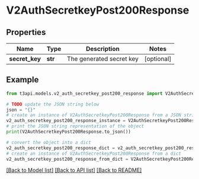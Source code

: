 # V2AuthSecretkeyPost200Response


## Properties

Name | Type | Description | Notes
------------ | ------------- | ------------- | -------------
**secret_key** | **str** | The generated secret key | [optional] 

## Example

```python
from t3api.models.v2_auth_secretkey_post200_response import V2AuthSecretkeyPost200Response

# TODO update the JSON string below
json = "{}"
# create an instance of V2AuthSecretkeyPost200Response from a JSON string
v2_auth_secretkey_post200_response_instance = V2AuthSecretkeyPost200Response.from_json(json)
# print the JSON string representation of the object
print(V2AuthSecretkeyPost200Response.to_json())

# convert the object into a dict
v2_auth_secretkey_post200_response_dict = v2_auth_secretkey_post200_response_instance.to_dict()
# create an instance of V2AuthSecretkeyPost200Response from a dict
v2_auth_secretkey_post200_response_from_dict = V2AuthSecretkeyPost200Response.from_dict(v2_auth_secretkey_post200_response_dict)
```
[[Back to Model list]](../README.md#documentation-for-models) [[Back to API list]](../README.md#documentation-for-api-endpoints) [[Back to README]](../README.md)


